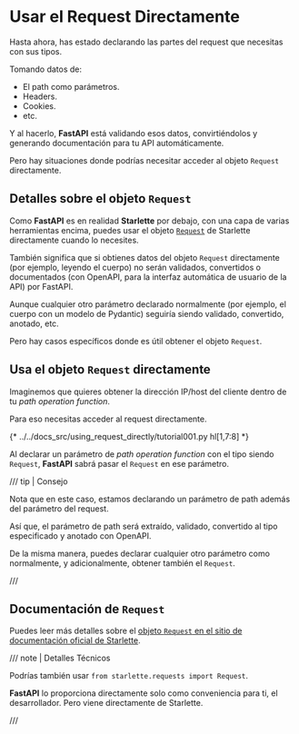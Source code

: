 # Usar el Request Directamente

Hasta ahora, has estado declarando las partes del request que necesitas con sus tipos.

Tomando datos de:

* El path como parámetros.
* Headers.
* Cookies.
* etc.

Y al hacerlo, **FastAPI** está validando esos datos, convirtiéndolos y generando documentación para tu API automáticamente.

Pero hay situaciones donde podrías necesitar acceder al objeto `Request` directamente.

## Detalles sobre el objeto `Request`

Como **FastAPI** es en realidad **Starlette** por debajo, con una capa de varias herramientas encima, puedes usar el objeto <a href="https://www.starlette.dev/requests/" class="external-link" target="_blank">`Request`</a> de Starlette directamente cuando lo necesites.

También significa que si obtienes datos del objeto `Request` directamente (por ejemplo, leyendo el cuerpo) no serán validados, convertidos o documentados (con OpenAPI, para la interfaz automática de usuario de la API) por FastAPI.

Aunque cualquier otro parámetro declarado normalmente (por ejemplo, el cuerpo con un modelo de Pydantic) seguiría siendo validado, convertido, anotado, etc.

Pero hay casos específicos donde es útil obtener el objeto `Request`.

## Usa el objeto `Request` directamente

Imaginemos que quieres obtener la dirección IP/host del cliente dentro de tu *path operation function*.

Para eso necesitas acceder al request directamente.

{* ../../docs_src/using_request_directly/tutorial001.py hl[1,7:8] *}

Al declarar un parámetro de *path operation function* con el tipo siendo `Request`, **FastAPI** sabrá pasar el `Request` en ese parámetro.

/// tip | Consejo

Nota que en este caso, estamos declarando un parámetro de path además del parámetro del request.

Así que, el parámetro de path será extraído, validado, convertido al tipo especificado y anotado con OpenAPI.

De la misma manera, puedes declarar cualquier otro parámetro como normalmente, y adicionalmente, obtener también el `Request`.

///

## Documentación de `Request`

Puedes leer más detalles sobre el <a href="https://www.starlette.dev/requests/" class="external-link" target="_blank">objeto `Request` en el sitio de documentación oficial de Starlette</a>.

/// note | Detalles Técnicos

Podrías también usar `from starlette.requests import Request`.

**FastAPI** lo proporciona directamente solo como conveniencia para ti, el desarrollador. Pero viene directamente de Starlette.

///
